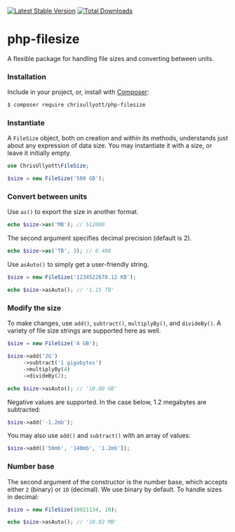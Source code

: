 [![Latest Stable Version](https://poser.pugx.org/chrisullyott/php-filesize/v/stable)](https://packagist.org/packages/chrisullyott/php-filesize)
[![Total Downloads](https://poser.pugx.org/chrisullyott/php-filesize/downloads)](https://packagist.org/packages/chrisullyott/php-filesize)

# php-filesize

A flexible package for handling file sizes and converting between units.

### Installation

Include in your project, or, install with [Composer](https://getcomposer.org/):

```bash
$ composer require chrisullyott/php-filesize
```

### Instantiate

A `FileSize` object, both on creation and within its methods, understands just about any expression of data size. You may instantiate it with a size, or leave it initially empty.

```php
use ChrisUllyott\FileSize;

$size = new FileSize('500 GB');
```

### Convert between units

Use `as()` to export the size in another format.

```php
echo $size->as('MB'); // 512000
```

The second argument specifies decimal precision (default is 2).

```php
echo $size->as('TB', 3); // 0.488
```

Use `asAuto()` to simply get a user-friendly string.

```php
$size = new FileSize('1234522678.12 KB');

echo $size->asAuto(); // '1.15 TB'
```

### Modify the size

To make changes, use `add()`, `subtract()`, `multiplyBy()`, and `divideBy()`. A variety of file size strings are supported here as well.

```php
$size = new FileSize('4 GB');

$size->add('2G')
     ->subtract('1 gigabytes')
     ->multiplyBy(4)
     ->divideBy(2);

echo $size->asAuto(); // '10.00 GB'
```

Negative values are supported. In the case below, 1.2 megabytes are subtracted:

```php
$size->add('-1.2mb');
```

You may also use `add()` and `subtract()` with an array of values:

```php
$size->add(['50mb', '140mb', '1.2mb']);
```

### Number base

The second argument of the constructor is the number base, which accepts either `2` (binary) or `10` (decimal). We use binary by default. To handle sizes in decimal:

```php
$size = new FileSize(10921134, 10);

echo $size->asAuto(); // '10.92 MB'
```
